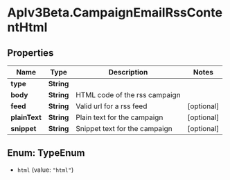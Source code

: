 # ApIv3Beta.CampaignEmailRssContentHtml

## Properties

Name | Type | Description | Notes
------------ | ------------- | ------------- | -------------
**type** | **String** |  | 
**body** | **String** | HTML code of the rss campaign | 
**feed** | **String** | Valid url for a rss feed | [optional] 
**plainText** | **String** | Plain text for the campaign | [optional] 
**snippet** | **String** | Snippet text for the campaign | [optional] 



## Enum: TypeEnum


* `html` (value: `"html"`)




